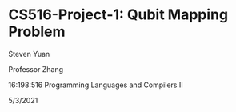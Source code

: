 # CS516-Project-1: Qubit Mapping Problem

Steven Yuan

Professor Zhang

16:198:516 Programming Languages and Compilers II

5/3/2021
